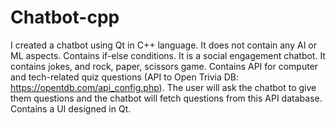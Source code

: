 # Chatbot-cpp
I created a chatbot using Qt in C++ language. 
It does not contain any AI or ML aspects.
Contains if-else conditions.
It is a social engagement chatbot.
It contains jokes, and rock, paper, scissors game.
Contains API for computer and tech-related quiz questions (API to Open Trivia DB: https://opentdb.com/api_config.php). The user will ask the chatbot to give them questions and the chatbot will fetch questions from this API database. 
Contains a UI designed in Qt. 
